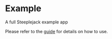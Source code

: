 # Example

A full Steeplejack example app
 
Please refer to the [guide](http://getsteeplejack.com/getting-started/) for details
on how to use.